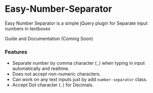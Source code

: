 # Easy-Number-Separator
Easy Number Separator is a simple jQuery plugin for Separate input numbers in textboxes

Guide and Documentation (Coming Soon)

### Features

- Separate number by comma character (`,`) when typing in input automatically and realtime.
- Does not accept non-numeric characters.
- Can work on any text inputs just by add `number-separator` class.
- Accept Dot character (`.`) for Decimals.

